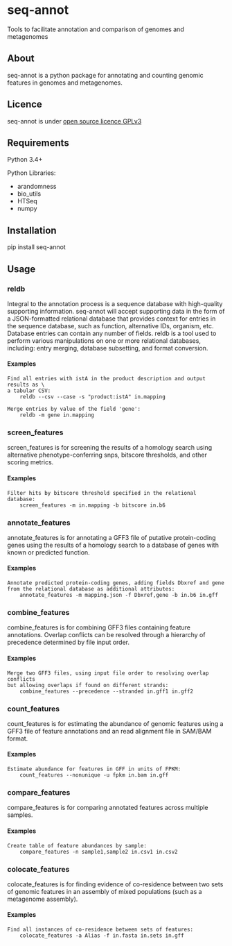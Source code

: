 # seq-annot
Tools to facilitate annotation and comparison of genomes and metagenomes

## About

seq-annot is a python package for annotating and counting genomic features 
in genomes and metagenomes. 

## Licence

seq-annot is under [open source licence GPLv3](https://opensource.org/licenses/GPL-3.0)

## Requirements

Python 3.4+

Python Libraries:

* arandomness
* bio_utils
* HTSeq
* numpy

## Installation

pip install seq-annot

## Usage

### reldb
Integral to the annotation process is a sequence database with high-quality 
supporting information. seq-annot will accept supporting data in the form of a 
JSON-formatted relational database that provides context for entries in the 
sequence database, such as function, alternative IDs, organism, etc. Database 
entries can contain any number of fields. reldb is a tool used to perform 
various manipulations on one or more relational databases, including: entry 
merging, database subsetting, and format conversion.

#### Examples

    Find all entries with istA in the product description and output results as \
    a tabular CSV:
        reldb --csv --case -s "product:istA" in.mapping

    Merge entries by value of the field 'gene':
        reldb -m gene in.mapping

### screen_features
screen_features is for screening the results of a homology search using 
alternative phenotype-conferring snps, bitscore thresholds, and other scoring 
metrics.

#### Examples

    Filter hits by bitscore threshold specified in the relational database:
        screen_features -m in.mapping -b bitscore in.b6

### annotate_features
annotate_features is for annotating a GFF3 file of putative protein-coding 
genes using the results of a homology search to a database of genes with known 
or predicted function.

#### Examples

    Annotate predicted protein-coding genes, adding fields Dbxref and gene 
    from the relational database as additional attributes:
        annotate_features -m mapping.json -f Dbxref,gene -b in.b6 in.gff

### combine_features
combine_features is for combining GFF3 files containing feature annotations. 
Overlap conflicts can be resolved through a hierarchy of precedence determined 
by file input order.

#### Examples

    Merge two GFF3 files, using input file order to resolving overlap conflicts
    but allowing overlaps if found on different strands:
        combine_features --precedence --stranded in.gff1 in.gff2

### count_features
count_features is for estimating the abundance of genomic features using a 
GFF3 file of feature annotations and an read alignment file in SAM/BAM format.

#### Examples

    Estimate abundance for features in GFF in units of FPKM:
        count_features --nonunique -u fpkm in.bam in.gff

### compare_features
compare_features is for comparing annotated features across multiple samples.

#### Examples

    Create table of feature abundances by sample:
        compare_features -n sample1,sample2 in.csv1 in.csv2
    
### colocate_features
colocate_features is for finding evidence of co-residence between two sets of 
genomic features in an assembly of mixed populations (such as a metagenome 
assembly).

#### Examples

    Find all instances of co-residence between sets of features:
        colocate_features -a Alias -f in.fasta in.sets in.gff

